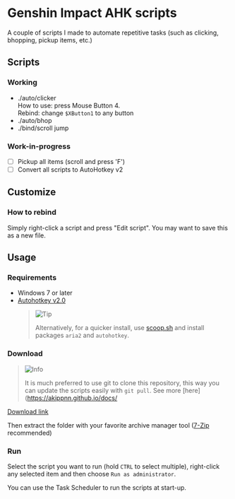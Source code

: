 # Genshin Impact AHK scripts

A couple of scripts I made to automate repetitive tasks (such as clicking, bhopping, pickup items, etc.)

## Scripts

### Working

- ./auto/clicker  
  How to use: press Mouse Button 4.  
  Rebind: change `$XButton1` to any button  
- ./auto/bhop
- ./bind/scroll jump

### Work-in-progress

- [ ] Pickup all items (scroll and press 'F')
- [ ] Convert all scripts to AutoHotkey v2

## Customize

### How to rebind

Simply right-click a script and press "Edit script". You may want to save this as a new file.

## Usage

### Requirements

- Windows 7 or later
- [Autohotkey v2.0](https://autohotkey.com)  
  > <picture>
  >   <source media="(prefers-color-scheme: light)" srcset="https://github.com/Mqxx/GitHub-Markdown/blob/main/blockquotes/badge/light-theme/tip.svg">
  >   <img alt="Tip" src="https://github.com/Mqxx/GitHub-Markdown/blob/main/blockquotes/badge/dark-theme/tip.svg">
  > </picture><br>
  >
  > Alternatively, for a quicker install, use [scoop.sh](https://scoop.sh/) and install packages `aria2` and `autohotkey`.

### Download

> <picture>
>   <source media="(prefers-color-scheme: light)" srcset="https://github.com/Mqxx/GitHub-Markdown/blob/main/blockquotes/badge/light-theme/info.svg">
>   <img alt="Info" src="https://github.com/Mqxx/GitHub-Markdown/blob/main/blockquotes/badge/dark-theme/info.svg">
> </picture><br>
>
> It is much preferred to use git to clone this repository, this way you can update the scripts easily with `git pull`. See more [here](https://akippnn.github.io/docs/

[Download link](https://github.com/akippnn/genshin-ahks/archive/refs/heads/main.zip)

Then extract the folder with your favorite archive manager tool ([7-Zip](https://www.7-zip.org/) recommended)

### Run

Select the script you want to run (hold `CTRL` to select multiple), right-click any selected item and then choose `Run as administrator`.

You can use the Task Scheduler to run the scripts at start-up.
